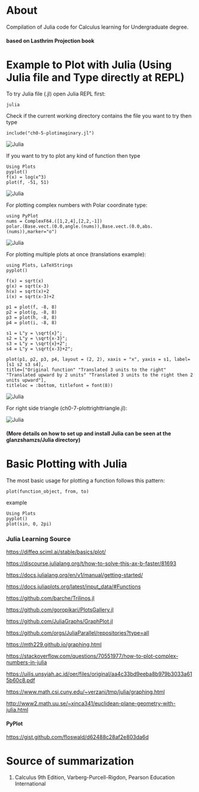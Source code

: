 # About
Compilation of Julia code for Calculus learning for Undergraduate degree.

#### based on Lasthrim Projection book 

# Example to Plot with Julia (Using Julia file and Type directly at REPL)

To try Julia file (.jl) open Julia REPL first:
```
julia

```

Check if the current working directory contains the file you want to try then type
```
include("ch0-5-plotimaginary.jl")
```
![Julia](https://raw.githubusercontent.com/glanzkaiser/glanzshamzs/main/Julia/images/plotimaginary.png)

If you want to try to plot any kind of function then type
```
Using Plots
pyplot()
f(x) = log(x^3)
plot(f, -51, 51)
```
![Julia](https://raw.githubusercontent.com/glanzkaiser/glanzshamzs/main/Julia/images/Logfunction.png)

For plotting complex numbers with Polar coordinate type:
```
using PyPlot
nums = ComplexF64.([1,2,4],[2,2,-1])
polar.(Base.vect.(0.0,angle.(nums)),Base.vect.(0.0,abs.(nums)),marker="o")
```
![Julia](https://github.com/glanzkaiser/glanzshamzs/blob/main/Julia/images/Complex.png)

For plotting multiple plots at once (translations example):
```
using Plots, LaTeXStrings
pyplot()

f(x) = sqrt(x)
g(x) = sqrt(x-3)
h(x) = sqrt(x)+2
i(x) = sqrt(x-3)+2

p1 = plot(f, -8, 8)
p2 = plot(g, -8, 8)
p3 = plot(h, -8, 8)
p4 = plot(i, -8, 8)

s1 = L"y = \sqrt{x}";
s2 = L"y = \sqrt{x-3}";
s3 = L"y = \sqrt{x}+2";
s4 = L"y = \sqrt{x-3}+2";

plot(p1, p2, p3, p4, layout = (2, 2), xaxis = "x", yaxis = s1, label=[s1 s2 s3 s4], 
title=["Original function" "Translated 3 units to the right" "Translated upward by 2 units" "Translated 3 units to the right then 2 units upward"],
titleloc = :bottom, titlefont = font(8))
```

![Julia](https://github.com/glanzkaiser/glanzshamzs/blob/main/Julia/images/sqrtx.png)

For right side triangle (ch0-7-plottrighttriangle.jl):

![Julia](https://github.com/glanzkaiser/glanzshamzs/blob/main/Julia/images/rightsidetriangle.png)

#### (More details on how to set up and install Julia can be seen at the glanzshamzs/Julia directory)

# Basic Plotting with Julia
The most basic usage for plotting a function follows this pattern:
```
plot(function_object, from, to)
```

example
```
Using Plots
pyplot()
plot(sin, 0, 2pi)
```

### Julia Learning Source

https://diffeq.sciml.ai/stable/basics/plot/

https://discourse.julialang.org/t/how-to-solve-this-ax-b-faster/81693

https://docs.julialang.org/en/v1/manual/getting-started/

https://docs.juliaplots.org/latest/input_data/#Functions

https://github.com/barche/Trilinos.jl

https://github.com/goropikari/PlotsGallery.jl

https://github.com/JuliaGraphs/GraphPlot.jl

https://github.com/orgs/JuliaParallel/repositories?type=all

https://mth229.github.io/graphing.html

https://stackoverflow.com/questions/70551977/how-to-plot-complex-numbers-in-julia

https://uilis.unsyiah.ac.id/oer/files/original/aa4c33bd9eeba8b979b3033a615b60c8.pdf

https://www.math.csi.cuny.edu/~verzani/tmp/julia/graphing.html

http://www2.math.uu.se/~xinca341/euclidean-plane-geometry-with-julia.html

#### PyPlot

https://gist.github.com/floswald/d62488c28af2e803da6d

# Source of summarization
1. Calculus 9th Edition, Varberg-Purcell-Rigdon, Pearson Education International
